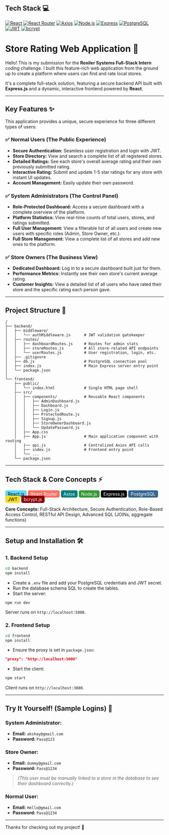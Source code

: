## Tech Stack 💻

[![React](https://img.shields.io/badge/React-61DAFB?style=flat-square&logo=react&logoColor=black)](https://reactjs.org/)
[![React Router](https://img.shields.io/badge/React_Router-CA4245?style=flat-square&logo=react-router&logoColor=white)](https://reactrouter.com/)
[![Axios](https://img.shields.io/badge/Axios-5A29E4?style=flat-square&logo=axios&logoColor=white)](https://axios-http.com/)
[![Node.js](https://img.shields.io/badge/Node.js-339933?style=flat-square&logo=node.js&logoColor=white)](https://nodejs.org/)
[![Express](https://img.shields.io/badge/Express-000000?style=flat-square&logo=express&logoColor=white)](https://expressjs.com/)
[![PostgreSQL](https://img.shields.io/badge/PostgreSQL-336791?style=flat-square&logo=postgresql&logoColor=white)](https://www.postgresql.org/)
[![JWT](https://img.shields.io/badge/JWT-F7DF1E?style=flat-square&logo=json-web-tokens&logoColor=black)](https://jwt.io/)
[![bcrypt](https://img.shields.io/badge/bcrypt-8B0000?style=flat-square&logo=bcrypt&logoColor=white)](https://www.npmjs.com/package/bcrypt)
# Store Rating Web Application 🚀

Hello! This is my submission for the **Roxiler Systems Full-Stack Intern** coding challenge. I built this feature-rich web application from the ground up to create a platform where users can find and rate local stores.

It's a complete full-stack solution, featuring a secure backend API built with **Express.js** and a dynamic, interactive frontend powered by **React**.

---

## Key Features ✨

This application provides a unique, secure experience for three different types of users:

### ✅ Normal Users (The Public Experience)
- **Secure Authentication:** Seamless user registration and login with JWT.
- **Store Directory:** View and search a complete list of all registered stores.
- **Detailed Ratings:** See each store's overall average rating and their own previously submitted rating.
- **Interactive Rating:** Submit and update 1-5 star ratings for any store with instant UI updates.
- **Account Management:** Easily update their own password.

### ✅ System Administrators (The Control Panel)
- **Role-Protected Dashboard:** Access a secure dashboard with a complete overview of the platform.
- **Platform Statistics:** View real-time counts of total users, stores, and ratings submitted.
- **Full User Management:** View a filterable list of all users and create new users with specific roles (Admin, Store Owner, etc.).
- **Full Store Management:** View a complete list of all stores and add new ones to the platform.

### ✅ Store Owners (The Business View)
- **Dedicated Dashboard:** Log in to a secure dashboard built just for them.
- **Performance Metrics:** Instantly see their own store's current average rating.
- **Customer Insights:** View a detailed list of all users who have rated their store and the specific rating each person gave.

---

## Project Structure 📂

```
/
├── backend/
│   ├── middleware/
│   │   └── authMiddleware.js      # JWT validation gatekeeper
│   ├── routes/
│   │   ├── dashboardRoutes.js     # Routes for admin stats
│   │   ├── storeRoutes.js         # All store-related API endpoints
│   │   └── userRoutes.js          # User registration, login, etc.
│   ├── .gitignore
│   ├── db.js                      # PostgreSQL connection pool
│   ├── index.js                   # Main Express server entry point
│   └── package.json
│
└── frontend/
    ├── public/
    │   └── index.html             # Single HTML page shell
    ├── src/
    │   ├── components/            # Reusable React components
    │   │   ├── AdminDashboard.js
    │   │   ├── Dashboard.js
    │   │   ├── Login.js
    │   │   ├── ProtectedRoute.js
    │   │   ├── Signup.js
    │   │   ├── StoreOwnerDashboard.js
    │   │   └── UpdatePassword.js
    │   ├── App.css
    │   ├── App.js                 # Main application component with routing
    │   ├── api.js                 # Centralized Axios API calls
    │   ├── index.js               # Frontend entry point
    │   └── ...
    └── package.json
```

---

## Tech Stack & Core Concepts ⚡

<div>
  <span style="background-color:#61dafb; color:#000; padding:3px 8px; border-radius:5px;">React.js</span>
  <span style="background-color:#ff6f61; color:#fff; padding:3px 8px; border-radius:5px;">React Router</span>
  <span style="background-color:#008080; color:#fff; padding:3px 8px; border-radius:5px;">Axios</span>
  <span style="background-color:#339933; color:#fff; padding:3px 8px; border-radius:5px;">Node.js</span>
  <span style="background-color:#000000; color:#fff; padding:3px 8px; border-radius:5px;">Express.js</span>
  <span style="background-color:#336791; color:#fff; padding:3px 8px; border-radius:5px;">PostgreSQL</span>
  <span style="background-color:#f7df1e; color:#000; padding:3px 8px; border-radius:5px;">JWT</span>
  <span style="background-color:#8b0000; color:#fff; padding:3px 8px; border-radius:5px;">bcrypt.js</span>
</div>

**Core Concepts:** Full-Stack Architecture, Secure Authentication, Role-Based Access Control, RESTful API Design, Advanced SQL (JOINs, aggregate functions)

---

## Setup and Installation 🛠️

### 1. Backend Setup
```bash
cd backend
npm install
```
- Create a `.env` file and add your PostgreSQL credentials and JWT secret.  
- Run the database schema SQL to create the tables.  
- Start the server:
```bash
npm run dev
```
Server runs on `http://localhost:5000`.

### 2. Frontend Setup
```bash
cd frontend
npm install
```
- Ensure the proxy is set in `package.json`:
```json
"proxy": "http://localhost:5000"
```
- Start the client:
```bash
npm start
```
Client runs on `http://localhost:3000`.

---

## Try It Yourself! (Sample Logins) 🔑

### System Administrator:
- **Email:** `akshay@gmail.com`  
- **Password:** `Pass@123`

### Store Owner:
- **Email:** `dummy@gmail.com`  
- **Password:** `Pass@1234`  
> *(This user must be manually linked to a store in the database to see their dashboard correctly.)*

### Normal User:
- **Email:** `Hello@gmail.com`  
- **Password:** `Pass@1234`

---

Thanks for checking out my project! 🙏
